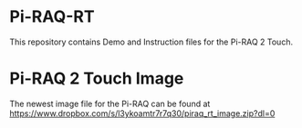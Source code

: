 # Pi-RAQ-RT

This repository contains Demo and Instruction files for the Pi-RAQ 2 Touch.

# Pi-RAQ 2 Touch Image

The newest image file for the Pi-RAQ can be found at
https://www.dropbox.com/s/l3ykoamtr7r7q30/piraq_rt_image.zip?dl=0
